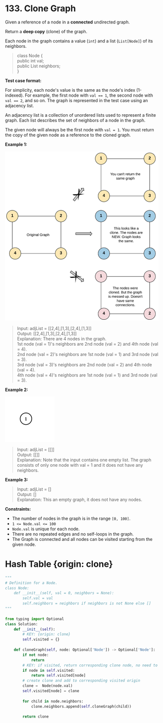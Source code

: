 # 133. Clone Graph


Given a reference of a node in a **connected** undirected graph.

Return a **deep copy** (clone) of the graph.

Each node in the graph contains a value (`int`) and a list (`List[Node]`) of its neighbors.

>class Node {  
    public int val;  
    public List<Node> neighbors;  
}  
 

**Test case format:**

For simplicity, each node's value is the same as the node's index (1-indexed). For example, the first node with `val == 1`, the second node with `val == 2`, and so on. The graph is represented in the test case using an adjacency list.

An adjacency list is a collection of unordered lists used to represent a finite graph. Each list describes the set of neighbors of a node in the graph.

The given node will always be the first node with `val = 1`. You must return the copy of the given node as a reference to the cloned graph.


**Example 1:**

![img.png](133-1.png)

>Input: adjList = [[2,4],[1,3],[2,4],[1,3]]  
Output: [[2,4],[1,3],[2,4],[1,3]]  
Explanation: There are 4 nodes in the graph.  
1st node (val = 1)'s neighbors are 2nd node (val = 2) and 4th node (val = 4).  
2nd node (val = 2)'s neighbors are 1st node (val = 1) and 3rd node (val = 3).  
3rd node (val = 3)'s neighbors are 2nd node (val = 2) and 4th node (val = 4).  
4th node (val = 4)'s neighbors are 1st node (val = 1) and 3rd node (val = 3).  

**Example 2:**

![img.png](133-2.png)

>Input: adjList = [[]]  
Output: [[]]  
Explanation: Note that the input contains one empty list. The graph consists of only one node with val = 1 and it does not have any neighbors.  


**Example 3:**

>Input: adjList = []  
Output: []  
Explanation: This an empty graph, it does not have any nodes.  
 

**Constraints:**

* The number of nodes in the graph is in the range `[0, 100]`.
* `1 <= Node.val <= 100`
* `Node.val` is unique for each node.
* There are no repeated edges and no self-loops in the graph.
* The Graph is connected and all nodes can be visited starting from the given node.

# Hash Table {origin: clone}

```python
"""
# Definition for a Node.
class Node:
    def __init__(self, val = 0, neighbors = None):
        self.val = val
        self.neighbors = neighbors if neighbors is not None else []
"""

from typing import Optional
class Solution:
    def __init__(self):
        # KEY: {origin: clone} 
        self.visited = {}

    def cloneGraph(self, node: Optional['Node']) -> Optional['Node']:
        if not node:
            return
        # KEY: if visited, return corresponding clone node, no need to go deeper
        if node in self.visited:
            return self.visited[node]
        # create clone and add to corresponding visited origin
        clone =  Node(node.val)
        self.visited[node] = clone

        for child in node.neighbors:
            clone.neighbors.append(self.cloneGraph(child))

        return clone
```
